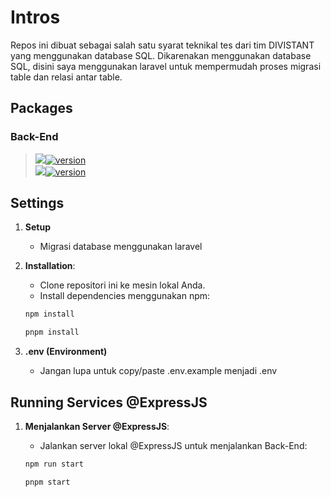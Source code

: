 # Intros

Repos ini dibuat sebagai salah satu syarat teknikal tes dari tim DIVISTANT yang menggunakan database SQL. Dikarenakan menggunakan database SQL, disini saya menggunakan laravel untuk mempermudah proses migrasi table dan relasi antar table.

## Packages

### Back-End
> [<img src="https://img.shields.io/badge/Node%20js-339933?style=for-the-badge&logo=nodedotjs&logoColor=white" />![version](https://img.shields.io/badge/version-21.7.1-blue)](https://nodejs.org/en/download) </br> 
> [<img src="https://img.shields.io/badge/Express%20js-000000?style=for-the-badge&logo=express&logoColor=white" />![version](https://img.shields.io/badge/version-4.19.2-blue)](https://expressjs.com/en/starter/installing.html) </br>

## Settings

1. **Setup**
   - Migrasi database menggunakan laravel

2. **Installation**:

   - Clone repositori ini ke mesin lokal Anda.
   - Install dependencies menggunakan npm:

   ```cmd
   npm install
   ```
   ```cmd
   pnpm install
   ```

3. **.env (Environment)**
   - Jangan lupa untuk copy/paste .env.example menjadi .env

## Running Services @ExpressJS

1. **Menjalankan Server @ExpressJS**:

   - Jalankan server lokal @ExpressJS untuk menjalankan Back-End:

   ```cmd
   npm run start
   ```
   ```cmd
   pnpm start
   ```
